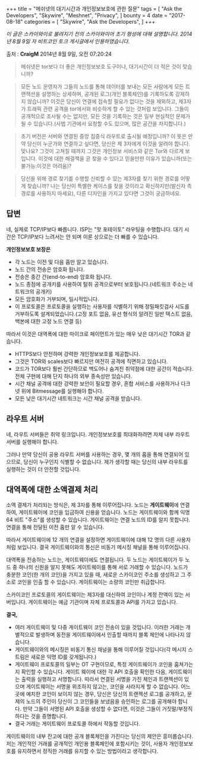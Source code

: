 +++
title = "메쉬넷의 대기시간과 개인정보보호에 관한 질문"
tags = [
    "Ask the Developers",
    "Skywire",
    "Meshnet",
    "Privacy",
]
bounty = 4
date = "2017-08-18"
categories = [
    "Skywire",
    "Ask the Developers",
]
+++

*이 글은 스카이와이로 불려지기 전의 스카이와이어 초기 형성에 대해 설명합니다. 2014년 8월 9일 자 비트코인 토크 게시글에서 인용하였습니다.*

출처 : **CraigM** 2014년 8월 9일, 오전 07:20:24

>메쉬넷은 tor보다 더 좋은 개인정보보호 도구이나, 대기시간이 더 적은 것이 맞습니까? 

>모든 노드 운영자가 그들의 노드를 통해 데이터를 보내는 모든 사람에게  모든 트랜잭션을 설명하는 상세하며, 공개된 로그(개인 블록체인)를 기록하도록 강제하지 않습니까? 이것은 당신이 연결에 접속할 필요가 없다는 것을 제외하고, 제3자가 트래픽 관련 공격을 tor에서와 비슷하게 할 수 있는 것처럼 보입니다. 그들이 공개적으로 조사될 수는 없지만, 모든 것을 기록하는 것은 일부 현실적인 문제가 될 수 있습니다.(사법 기관에서 요청할 수도 있으며, 많은 공간을 차지합니다.)

>초기 버전은 서버와 연결된 중앙 집중식 라우트로 출시될 예정입니까? 이 뜻은 만약 당신이 누군가와 연결하고 싶다면, 당신은 제 3자에게 이것을 알려야 합니다. 맞나요? 그것이 고쳐질 때까지 그것은 개인정보 서비스와 같은 Tor와 다르게 보입니다. 이것에 대한 해결책을 곧 찾을 수 있다고 믿을만한 이유가 있습니까(또는 불가능:이것은 어려움)?

>당신을 위해 경로 찾기를 수행할 신뢰할 수 있는 제3자를 찾기 위한 경로를 어떻게 찾습니까? 나는 당신이 특별한 케이스를 찾을 것이라고 확신하지만(발신자 측 경로를 사용하지 마세요), 다른 디자인을 가지고 있다면 그것이 궁금하네요.


## 답변

네, 실제로 TCP/IP보다 빠릅니다. ISP는 "핫 포테이토" 라우팅을 수행합니다. 대기 시간은 TCP/IP보다 느려서는 안 되며 이론 상으로는 더 빠를 수 있습니다.

**개인정보보호 보장은**

- 각 노드는 이전 및 다음 홉만 알고 있습니다.
- 노드 간의 전송은 암호화 됩니다.
- 전송은 종간 간(end-to-end) 암호화 됩니다.
- 노드 종점에 공개키를 사용하여 탈취 공격으로부터 보호됩니다.(네트워크 주소는 네트워크의 공개키)
- 모든 암호화가 거부되며, 일시적입니다.
- 이 프로토콜은 프로토콜을 실행하는 사용자를 식별하기 위해 정밀패킷검사 시도를 거부하도록 설계되었습니다.(고정 포트 없음, 유선 형식의 알려진 일반 텍스트 없음, 백본에 대한 고정 노드 연결 등)

따라서 이것은 대역폭에 대한 마이크로 페이먼트가 있는 매우 낮은 대기시간 TOR과 같습니다.

- HTTPS보다 안전하며 강력한 개인정보보호를 제공합니다.
- 그것은 TOR와 scales보다 빠르지만 여전히 공격에 직면하고 있습니다.
- 코드가 TOR보다 훨씬 간단하므로 백도어나 숨겨진 취약점에 대한 공간이 적습니다. 전체 구현에 대해 단지 하나의 외부 종속성만 있습니다.
- 시간 채널 공격에 대한 강력한 보안이 필요할 경우, 혼합 서비스를 사용하거나 다크넷 위에 Bitmessage를 실행해야 합니다.
- 모든 낮은 대기시간 네트워크는 시간 채널 공격을 받습니다.

## 라우트 서버

네, 라우트 서버들은 취약 링크입니다. 개인정보보호를 최대화하려면 자체 내부 라우트 서버를 실행해야 합니다.

그러나 만약 당신이 공용 라우트 서버를 사용하는 경우, 몇 개의 홉을 통해 연결되어 있으므로, 당신이 누구인지 식별할 수 없습니다. 제가 생각할 때는 당신의 내부 라우트를 실행하는 것이 더 안전할 것입니다.

## 대역폭에 대한 소액결제 처리

소액 결제가 처리되는 방식은, 제 3자를 통해 이루어집니다. 노드는 **게이트웨이**에 연결하여, 게이트웨이에 코인을 입금하여 신용을 얻습니다. 
노드는 게이트웨이와 함께 익명 64 비트 "주소"를 생성할 수 있습니다. 
게이트웨이는 연결 노드의 ID를 알지 못합니다. 연결을 통해 전달된 이전 홉만 알 수 있습니다.

따라서 게이트웨이에 12 개의 연결을 설정하면 게이트웨이에 대해 12 명의 다른 사용자처럼 보입니다. 
결국 게이트웨이와의 통신은 비동기 메시징 채널을 통해 이루어집니다.

대역폭을 전송하는 노드는, 게이트웨이에도 연결됩니다.
두 노드는 게이트웨이가 두 노드 중 하나의 신원을 알지 못해도 게이트웨이를 통해 서로 거래할 수 있습니다. 
노드가 충분한 코인(한 개의 코인)을 가지고 있을 때, 새로운 스카이코인 주소를 생성하고 그 주소로 코인을 인출 할 수 있습니다. 
게이트웨이는 소량의 코인만 취급합니다.

스카이코인 프로토콜의 게이트웨이는 제3자를 대신하여 코인이나 계정 잔액이 있는 서버입니다.
게이트웨이는 예금 기관이며 자체 프로토콜과 API를 가지고 있습니다.

**결국,**

- 여러 게이트웨이 및 다중 게이트웨이 코인 전송이 있을 것입니다. 이러한 거래는 개별적으로 발생하며 동전을 게이트웨이에서 인출할 때까지 블록 체인에 나타나지 않습니다.
- 게이트웨이와의 메시징은 비동기 통신 채널을 통해 이루어질 것입니다(각 메시지 스트림은 새로운 익명 ID를 갖게됩니다.)
- 게이트웨이 프로토콜의 일부는 OT 구현이므로, 특정 게이트웨이가 코인을 훔쳐가는지 확인할 수 있습니다. 게이트 웨이에 대한 각 API 호출을 확인한 다음, 게이트웨이는 출력을 실행하고 서명합니다. 따라서 연결된 서명을 가진 체인과 트랜젝션이 있으며 게이트웨이는 서명을 위조하지 않고는, 코인을 사라지게 할 수 없습니다. 어느 곳에 예치한 코인이 보이지 않는 경우, 당신은 당신의 트랜젝션 로그를 공개하고, 문제의 노드의 주인이 당신이 그 코인들을 보냈음을 승인하는 로그를 공개해야 합니다. 만약 그들이 서명된 API 호출을 생성할 수 없다면, 이것은 그들이 거짓말/부정직 하다는 것을 증명합니다.
- 결국 거래는 게이트웨이 프로토콜 하에서 작동할 것입니다.

게이트웨이의 내부 잔고에 대한 공개 블록체인을 가진다는 당신의 제안은 흥미롭습니다. 
저는 개인적인 거래를 공개적인 개인용 블록체인에 포함시키는 것이, 
사용자 개인정보보호를 유지하면서 정직한 거래를 유지할 수 있는 방법이라고 생각합니다.
